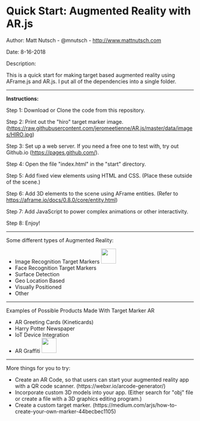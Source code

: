 <h1>Quick Start: Augmented Reality with AR.js</h1>

Author: Matt Nutsch - @mnutsch - http://www.mattnutsch.com

Date: 8-16-2018

Description:

This is a quick start for making target based augmented reality using AFrame.js and AR.js.
I put all of the dependencies into a single folder.

<hr>

<strong>Instructions:</strong>

Step 1: Download or Clone the code from this repository.

Step 2: Print out the "hiro" target marker image. (https://raw.githubusercontent.com/jeromeetienne/AR.js/master/data/images/HIRO.jpg)

Step 3: Set up a web server. If you need a free one to test with, try out Github.io (https://pages.github.com/).

Step 4: Open the file "index.html" in the "start" directory.

Step 5: Add fixed view elements using HTML and CSS. (Place these outside of the scene.) 

Step 6: Add 3D elements to the scene using AFrame entities. (Refer to https://aframe.io/docs/0.8.0/core/entity.html)

Step 7: Add JavaScript to power complex animations or other interactivity.

Step 8: Enjoy!

<hr>

Some different types of Augmented Reality:
<ul>
  <li>
    Image Recognition Target Markers
    <img src="https://media.giphy.com/media/vFKqnCdLPNOKc/giphy.gif" width="40"/>
  </li>
  <li>
    Face Recognition Target Markers
  </li>
  <li>
    Surface Detection
  </li>
  <li>
    Geo Location Based
  </li>
  <li>
    Visually Positioned
  </li>
  <li>
    Other
  </li>
</ul>

<hr>

Examples of Possible Products Made With Target Marker AR 
<ul>
  <li>
    AR Greeting Cards (Kineticards)
  </li>
  <li>
    Harry Potter Newspaper
  </li>
  <li>
    IoT Device Integration
  </li>
  <li>
    AR Graffiti
    <a href="https://mnutsch.github.io/arjs_workshop/gifs/ar_graffiti.gif"><img src="https://mnutsch.github.io/arjs_workshop/gifs/ar_graffiti.gif" width="40"/></a>
  </li>
</ul>

<hr>

More things for you to try:

<ul>
<li>Create an AR Code, so that users can start your augmented reality app with a QR code scanner. (https://webxr.io/arcode-generator/)</li>

<li>Incorporate custom 3D models into your app. (Either search for "obj" file or create a file with a 3D graphics editing program.)</li>

<li>Create a custom target marker. (https://medium.com/arjs/how-to-create-your-own-marker-44becbec1105)</li>
</ul>


